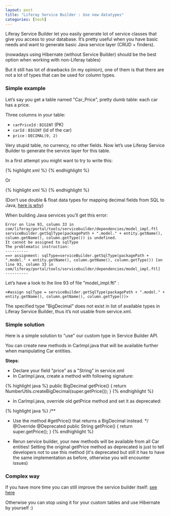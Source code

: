 ```yaml
---
layout: post
title: "Liferay Service Builder : Use new datatypes"
categories: [tech]
---
```

Liferay Service Builder let you easily generate lot of service classes that give you access to your database. It’s pretty useful when you have basic needs and want to generate basic Java service layer (CRUD + finders).

(nowadays using Hibernate (without Service Builder) should be the best option when working with non-Liferay tables)

But it still has lot of drawbacks (in my opinion), one of them is that there are not a lot of types that can be used for column types.

<!--more-->

<h3>Simple example</h3>

Let’s say you get a table named "Car_Price", pretty dumb table: each car has a price.

Three columns in your table:
* `carPriceId` : `BIGINT` (PK)
* `carId` : `BIGINT` (id of the car)
* `price` : `DECIMAL(9, 2)`

Very stupid table, no currency, no other fields. 
Now let’s use Liferay Service Builder to generate the service layer for this table.

In a first attempt you might want to try to write this:

{% highlight xml %}
<entity name="CarPrice" local-service="true" remote-service="false">
  <column name="carPriceId" type="long" primary="true" />
  <column name="carId" type="long" />
  <column name="price" type="BigDecimal" />
</entity>
{% endhighlight %}

Or

{% highlight xml %}
<entity name="CarPrice" local-service="true" remote-service="false">
  <column name="carPriceId" type="long" primary="true" />
  <column name="carId" type="long" />
  <column name="price" type="java.math.BigDecimal" />
</entity>
{% endhighlight %}

(Don’t use double &amp; float data types for mapping decimal fields from SQL to Java, <a href="http://stackoverflow.com/questions/3730019/why-not-use-double-or-float-to-represent-currency">here is why</a>)

When building Java services you’ll get this error:

```
Error on line 93, column 33 in com/liferay/portal/tools/servicebuilder/dependencies/model_impl.ftl
serviceBuilder.getSqlType(packagePath + ".model." + entity.getName(), column.getName(), column.getType()) is undefined.
It cannot be assigned to sqlType
The problematic instruction:
----------
==> assignment: sqlType=serviceBuilder.getSqlType(packagePath + ".model." + entity.getName(), column.getName(), column.getType()) [on line 93, column 33 in com/liferay/portal/tools/servicebuilder/dependencies/model_impl.ftl]
----------
```

Let’s have a look to lhe line 93 of file "model_impl.ftl" :

```
<#assign sqlType = serviceBuilder.getSqlType(packagePath + ".model." + entity.getName(), column.getName(), column.getType())>
```

The specified type "BigDecimal" does not exist in list of available types in Liferay Service Builder, thus it’s not usable from service.xml.

<h3>Simple solution</h3>

Here is a simple solution to "use" our custom type in Service Builder API.

You can create new methods in CarImpl.java that will be available further when manipulating Car entities.

<strong>Steps</strong>:

<ul>
<li>Declare your field "price" as a "String" in service.xml </li>
<li>In CarImpl.java, create a method with following signature:</li>
</ul>

{% highlight java %}
public BigDecimal getPrice() {
    return NumberUtils.createBigDecimal(super.getPrice());
}
{% endhighlight %}

<ul>
<li>In CarImpl.java, override old getPrice method and set it as deprecated:</li>
</ul>

{% highlight java %}
/**
 * Use the method #getPrice() that returns a BigDecimal instead.
 */
@Override @Deprecated
public String getPrice() {
    return super.getPrice();
}
{% endhighlight %}

<ul>
<li>Rerun service builder, your new methods will be available from all Car entities! Setting the original getPrice method as deprecated is just to tell developers not to use this method (it's deprecated but still it has to have the same implementation as before, otherwise you will encounter issues)</li>
</ul>

<h3>Complex way</h3>

If you have more time you can still improve the service builder itself: [see here](https://web.liferay.com/fr/web/jonas.yuan/blog/-/blogs/bringing-data-type-bigdecimal-into-service-builder)

Otherwise you can stop using it for your custom tables and use Hibernate by yourself :)
